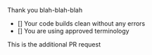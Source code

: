 Thank you blah-blah-blah

- [] Your code builds clean without any errors
- [] You are using approved terminology

This is the additional PR request
